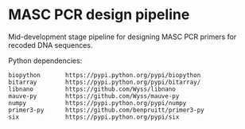 MASC PCR design pipeline
========================

Mid-development stage pipeline for designing MASC PCR primers for recoded
DNA sequences.

Python dependencies:

    biopython       https://pypi.python.org/pypi/biopython
    bitarray        https://pypi.python.org/pypi/bitarray/
    libnano         https://github.com/Wyss/libnano
    mauve-py        https://github.com/Wyss/mauve-py
    numpy           https://pypi.python.org/pypi/numpy
    primer3-py      https://github.com/benpruitt/primer3-py
    six             https://pypi.python.org/pypi/six
